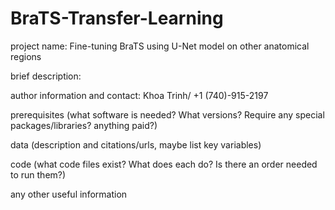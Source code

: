 # BraTS-Transfer-Learning
project name: Fine-tuning BraTS using U-Net model on other anatomical regions

brief description: 

author information and contact: Khoa Trinh/ +1 (740)-915-2197

prerequisites (what software is needed? What versions? Require any special packages/libraries? anything paid?)

data (description and citations/urls, maybe list key variables)

code (what code files exist? What does each do? Is there an order needed to run them?)

any other useful information
